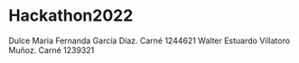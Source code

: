 # Hackathon2022
Dulce Maria Fernanda García Díaz. Carné 1244621
Walter Estuardo Villatoro Muñoz. Carné 1239321
